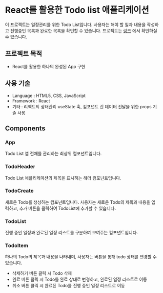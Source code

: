# React를 활용한 Todo list 애플리케이션
이 프로젝트는 일정관리를 위한 Todo List입니다. 
사용자는 해야 할 일과 내용을 작성하고 진행중인 목록과 완료한 목록을 확인할 수 있습니다.
프로젝트는 [링크](https://react-todolist-tawny.vercel.app/) 에서 확인하실 수 있습니다.

## 프로젝트 목적
- React를 활용한 하나의 완성된 App 구현

## 사용 기술
- Language : HTML5, CSS, JavaScript
- Framework : React
- 기타 : 리액트의 상태관리 useState 훅, 컴포넌트 간 데이터 전달을 위한 props 기술 사용

## Components

### App
Todo List 앱 전체를 관리하는 최상위 컴포넌트입니다.

### TodoHeader
Todo List 애플리케이션의 제목을 표시하는 헤더 컴포넌트입니다.

### TodoCreate
새로운 Todo를 생성하는 컴포넌트입니다. 사용자는 새로운 Todo의 제목과 내용을 입력하고, 추가 버튼을 클릭하여 TodoList에 추가할 수 있습니다.

### TodoList
진행 중인 일정과 완료된 일정 리스트를 구분하여 보여주는 컴포넌트입니다.

### TodoItem
하나의 Todo의 제목과 내용을 나타내며, 사용자는 버튼을 통해 todo 상태를 변경할 수 있습니다.
- 삭제하기 버튼 클릭 시 Todo 삭제
- 완료 버튼 클릭 시 Todo를 완료 상태로 변경하고, 완료된 일정 리스트로 이동
- 취소 버튼 클릭 시 완료된 Todo를 진행 중인 일정 리스트로 이동

